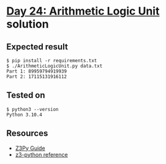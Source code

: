 # [Day 24: Arithmetic Logic Unit](https://adventofcode.com/2021/day/24) solution

## Expected result

```
$ pip install -r requirements.txt
$ ./ArithmeticLogicUnit.py data.txt
Part 1: 89959794919939
Part 2: 17115131916112
```

## Tested on

```
$ python3 --version
Python 3.10.4
```

## Resources

* [Z3Py Guide](https://ericpony.github.io/z3py-tutorial/guide-examples.htm)
* [z3-python reference](https://z3prover.github.io/api/html/namespacez3py.html)
